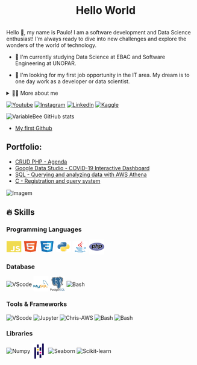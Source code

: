 <!--título-->
<div id="user-content-toc">
  <ul align="center">
    <summary><h1 style="display: inline-block">Hello World</h1></summary>
</div>

<!-- Presentation -->
<p>
Hello 👋, my name is Paulo!  I am a software development and Data Science enthusiast! I'm always ready to dive into new challenges and explore the wonders of the world of technology.

  - 🌱 I'm currently studying Data Science at EBAC and Software Engineering at UNOPAR. <img align="center" alt="" src="#" />

  - 🔭  I'm looking for my first job opportunity in the IT area. My dream is to one day work as a developer or data scientist.
</p>

<!-- Dropdown -->
<details>
  <summary>👨‍💻 More about me</summary>

  - 💬 I am 26 years old, currently living in Brazil. I have fluency in English and have experience with SQL, Python, Data Analysis, Data visualization, and Machine Learning. I'm also a content creator on YouTube since 2018, which helped me develop important skills such as creativity, communication, marketing, analytical capability, community and social media management.

  - ⚡ I enjoy reading, whether it's a good book, manga, or comics, as well as watching movies and playing games! I believe that our personal interests contribute to a more refined perception of things and problem-solving. \o/
</details>

<!-- Links -->
[![Youtube](https://img.shields.io/badge/YouTube-FF0000?style=for-the-badge&logo=youtube&logoColor=white)]()
[![Instagram](https://img.shields.io/badge/Instagram-E4405F?style=for-the-badge&logo=instagram&logoColor=white)]()
[![LinkedIn](https://img.shields.io/badge/LinkedIn-0077B5?style=for-the-badge&logo=linkedin&logoColor=white)](https://www.linkedin.com/in/christian-oliveira-925532257/)
[![Kaggle](https://img.shields.io/badge/Kaggle-20BEFF?style=for-the-badge&logo=Kaggle&logoColor=white)](https://www.kaggle.com/variablebee)

<!-- GithubStats -->
![VariableBee GitHub stats](https://github-readme-stats.vercel.app/api?username=PaulodiasDeveloper&show_icons=true&theme=gotham)

- [My first Github](https://github.com/Paulodiastst)

<!-- Portfolio -->
## Portfolio:
- [CRUD PHP - Agenda](https://github.com/PaulodiasDeveloper/agenda_php)
- [Google Data Studio - COVID-19 Interactive Dashboard]()
- [SQL - Querying and analyzing data with AWS Athena]()
- [C - Registration and query system]()

<!-- GIF -->
<p align="left">
  <img align="center" src="https://64.media.tumblr.com/54805606e41234da265775f4ee8631ef/41d4a35f37c5abf1-f6/s1280x1920/c86995ddee2840dabfff99995367a58ed1382687.gif" alt="Imagem">
</p>

## 🔥 Skills
<!-- Skills: Programming Languages -->
  <div style="flex-basis: 48%;">
    <h3>Programming Languages</h3>
    <img align="center" alt="Js" height="30" width="40" src="https://raw.githubusercontent.com/devicons/devicon/master/icons/javascript/javascript-plain.svg">
    <img align="center" alt="HTML" height="30" width="40" src="https://raw.githubusercontent.com/devicons/devicon/master/icons/html5/html5-original.svg">
    <img align="center" alt="CSS" height="30" width="40" src="https://raw.githubusercontent.com/devicons/devicon/master/icons/css3/css3-original.svg">
    <img align="center" alt="Python" height="30" width="40" src="https://raw.githubusercontent.com/devicons/devicon/master/icons/python/python-original.svg">
    <img align="center" alt="Python" height="30" width="40" src="https://raw.githubusercontent.com/devicons/devicon/master/icons/java/java-original.svg">
    <img align="center" alt="Python" height="40" width="40" src="https://raw.githubusercontent.com/devicons/devicon/master/icons/php/php-original.svg">
    <!-- <img align="center" alt="C" height="30" width="40" src="https://cdn.jsdelivr.net/gh/devicons/devicon/icons/c/c-original.svg"> -->
  </div>

  <!-- Skills: Tools & Frameworks -->
  <div style="flex-basis: 48%;">
    <h3>Database</h3>
    <img align="center" alt="VScode" height="40" width="40" src="https://www.svgrepo.com/show/303229/microsoft-sql-server-logo.svg">
    <img align="center" alt="Jupyter" height="40" width="40" src="https://raw.githubusercontent.com/devicons/devicon/master/icons/mysql/mysql-original-wordmark.svg">
    <img align="center" alt="Chris-AWS" height="40" width="40" src="https://raw.githubusercontent.com/devicons/devicon/master/icons/postgresql/postgresql-original-wordmark.svg">
    <img align="center" alt="Bash" height="40" width="40" src="https://www.vectorlogo.zone/logos/sqlite/sqlite-icon.svg">
  
  </div>
  
  <!-- Skills: Tools & Frameworks -->
  <div style="flex-basis: 48%;">
    <h3>Tools & Frameworks</h3>
    <img align="center" alt="VScode" height="30" width="40" src="https://cdn.jsdelivr.net/gh/devicons/devicon/icons/vscode/vscode-original.svg">
    <img align="center" alt="Jupyter" height="30" width="40" src="https://cdn.jsdelivr.net/gh/devicons/devicon/icons/jupyter/jupyter-original.svg">
    <img align="center" alt="Chris-AWS" height="30" width="40" src="https://cdn.jsdelivr.net/gh/devicons/devicon/icons/git/git-original.svg">
    <img align="center" alt="Bash" height="30" width="40" src="https://cdn.jsdelivr.net/gh/devicons/devicon/icons/bash/bash-original.svg">
    <img align="center" alt="Bash" height="30" width="30" src="https://www.vectorlogo.zone/logos/springio/springio-icon.svg">
  </div>
  
  <!-- Skills: Libraries -->
  <div style="flex-basis: 48%;">
    <h3>Libraries</h3>
    <img align="center" alt="Numpy" height="30" width="40" src="https://cdn.jsdelivr.net/gh/devicons/devicon/icons/numpy/numpy-original.svg">
    <img align="center" alt="Pandas" src="https://raw.githubusercontent.com/devicons/devicon/2ae2a900d2f041da66e950e4d48052658d850630/icons/pandas/pandas-original.svg" alt="pandas" width="40" height="40"/>
    <img align="center" alt="Seaborn" src="https://seaborn.pydata.org/_images/logo-mark-lightbg.svg" alt="seaborn" width="40" height="40"/>
    <img align="center" alt="Scikit-learn" src="https://upload.wikimedia.org/wikipedia/commons/0/05/Scikit_learn_logo_small.svg" alt="scikit_learn" width="40" height="40"/>
  </div>
